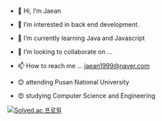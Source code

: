 - 👋 Hi, I’m Jaean
- 👀 I’m interested in back end development.
- 🌱 I’m currently learning Java and Javascript
- 💞️ I’m looking to collaborate on ...
- 📫 How to reach me ... jaean1999@naver.com

- 😊 attending Pusan National University
- 😍 studying Computer Science and Engineering


[![Solved.ac
프로필](http://mazassumnida.wtf/api/v2/generate_badge?boj=jaean1999)](https://solved.ac/jaean1999)

<!---
JaeanHan/JaeanHan is a ✨ special ✨ repository because its `README.md` (this file) appears on your GitHub profile.
You can click the Preview link to take a look at your changes.
--->
